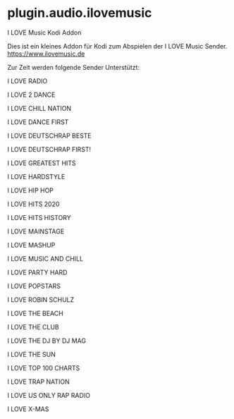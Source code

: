 # plugin.audio.ilovemusic

I LOVE Music Kodi Addon

Dies ist ein kleines Addon für Kodi zum Abspielen der I LOVE Music Sender.
https://www.ilovemusic.de

Zur Zeit werden folgende Sender Unterstützt:

I LOVE RADIO

I LOVE 2 DANCE

I LOVE CHILL NATION

I LOVE DANCE FIRST

I LOVE DEUTSCHRAP BESTE

I LOVE DEUTSCHRAP FIRST!

I LOVE GREATEST HITS

I LOVE HARDSTYLE

I LOVE HIP HOP

I LOVE HITS 2020

I LOVE HITS HISTORY

I LOVE MAINSTAGE

I LOVE MASHUP

I LOVE MUSIC AND CHILL

I LOVE PARTY HARD

I LOVE POPSTARS

I LOVE ROBIN SCHULZ

I LOVE THE BEACH

I LOVE THE CLUB

I LOVE THE DJ BY DJ MAG

I LOVE THE SUN

I LOVE TOP 100 CHARTS

I LOVE TRAP NATION

I LOVE US ONLY RAP RADIO

I LOVE X-MAS